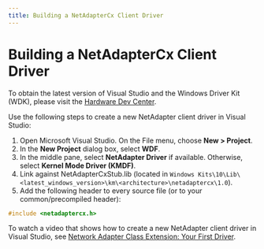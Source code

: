 ```yaml
---
title: Building a NetAdapterCx Client Driver
---
```


# Building a NetAdapterCx Client Driver

To obtain the latest version of Visual Studio and the Windows Driver Kit (WDK), please visit the [Hardware Dev Center](https://developer.microsoft.com/windows/hardware/windows-driver-kit).

Use the following steps to create a new NetAdapter client driver in Visual Studio:

1. Open Microsoft Visual Studio. On the File menu, choose **New > Project**.
2. In the **New Project** dialog box, select **WDF**.
3. In the middle pane, select **NetAdapter Driver** if available.  Otherwise, select **Kernel Mode Driver (KMDF)**.
5. Link against NetAdapterCxStub.lib (located in `Windows Kits\10\Lib\<latest_windows_version>\km\<architecture>\netadaptercx\1.0`).
6. Add the following header to every source file (or to your common/precompiled header):
```cpp
#include <netadaptercx.h>
```

To watch a video that shows how to create a new NetAdapter client driver in Visual Studio, see [Network Adapter Class Extension: Your First Driver](https://aka.ms/netadapter/video2).

